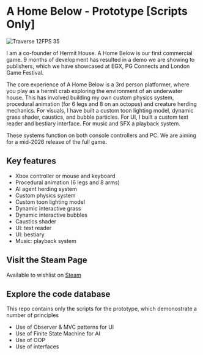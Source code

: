 # A Home Below - Prototype [Scripts Only]

![Traverse 12FPS 35](https://github.com/user-attachments/assets/b5bb3ba7-fb87-4600-9dee-ac216b84d5cf)

I am a co-founder of Hermit House. A Home Below is our first commercial game. 9 months of development has resulted in a demo we are showing to publishers, which we have showcased at EGX, PG Connects and London Game Festival.

The core experience of A Home Below is a 3rd person platformer, where you play as a hermit crab exploring the environment of an underwater house. This has involved building my own custom physics system, procedural animation (for 6 legs and 8 on an octopus) and creature herding mechanics. For visuals, I have built a custom toon lighting model, dynamic grass shader, caustics, and bubble particles. For UI, I built a custom text reader and bestiary interface. For music and SFX a playback system. 

These systems function on both console controllers and PC. We are aiming for a mid-2026 release of the full game. 

## Key features
- Xbox controller or mouse and keyboard
- Procedural animation (6 legs and 8 arms)
- AI agent herding system
- Custom physics system
- Custom toon lighting model
- Dynamic interactive grass
- Dynamic interactive bubbles
- Caustics shader
- UI: text reader
- UI: bestiary
- Music: playback system

## Visit the Steam Page
Available to wishlist on [Steam](https://store.steampowered.com/app/3470880/A_Home_Below/)

## Explore the code database
This repo contains only the scripts for the prototype, which demonostrate a number of principles
- Use of Observer & MVC patterns for UI
- Use of Finite State Machine for AI
- Use of OOP
- Use of interfaces
